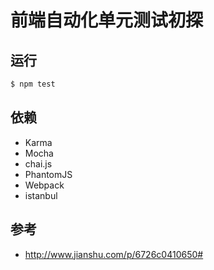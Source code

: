 # 前端自动化单元测试初探

## 运行

``` bash
$ npm test
```

## 依赖

- Karma
- Mocha
- chai.js
- PhantomJS
- Webpack
- istanbul

## 参考

- http://www.jianshu.com/p/6726c0410650#